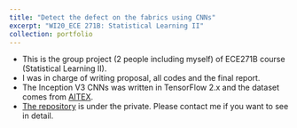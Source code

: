 ```yaml
---
title: "Detect the defect on the fabrics using CNNs"
excerpt: "WI20_ECE 271B: Statistical Learning II"
collection: portfolio
---
```


- This is the group project (2 people including myself) of ECE271B course (Statistical Learning II). 
- I was in charge of writing proposal, all codes and the final report.
- The Inception V3 CNNs was written in TensorFlow 2.x and the dataset comes from [AITEX](https://www.aitex.es/afid).
- [The repository](https://github.com/haenara-shin/ECE271B.git) is under the private. Please contact me if you want to see in detail.
